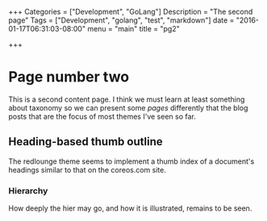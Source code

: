+++
Categories = ["Development", "GoLang"]
Description = "The second page"
Tags = ["Development", "golang", "test", "markdown"]
date = "2016-01-17T06:31:03-08:00"
menu = "main"
title = "pg2"

+++

# Page number two

This is a second content page. <!--more--> I think we must learn at least something
about taxonomy so we can present some *pages* differently that the blog
posts that are the focus of most themes I've seen so far.

## Heading-based thumb outline

The redlounge theme seems to implement a thumb index of a document's headings similar to that on the coreos.com site.

### Hierarchy

How deeply the hier may go, and how it is illustrated, remains to be seen.
